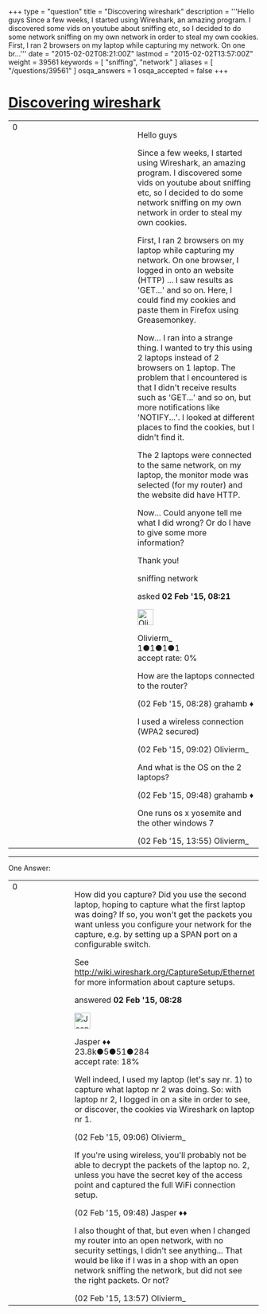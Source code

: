 +++
type = "question"
title = "Discovering wireshark"
description = '''Hello guys Since a few weeks, I started using Wireshark, an amazing program.  I discovered some vids on youtube about sniffing etc, so I decided to do some network sniffing on my own network in order to steal my own cookies.  First, I ran 2 browsers on my laptop while capturing my network. On one br...'''
date = "2015-02-02T08:21:00Z"
lastmod = "2015-02-02T13:57:00Z"
weight = 39561
keywords = [ "sniffing", "network" ]
aliases = [ "/questions/39561" ]
osqa_answers = 1
osqa_accepted = false
+++

<div class="headNormal">

# [Discovering wireshark](/questions/39561/discovering-wireshark)

</div>

<div id="main-body">

<div id="askform">

<table id="question-table" style="width:100%;"><colgroup><col style="width: 50%" /><col style="width: 50%" /></colgroup><tbody><tr class="odd"><td style="width: 30px; vertical-align: top"><div class="vote-buttons"><span id="post-39561-upvote" class="ajax-command post-vote up" rel="nofollow" title="I like this post (click again to cancel)"> </span><div id="post-39561-score" class="post-score" title="current number of votes">0</div><span id="post-39561-downvote" class="ajax-command post-vote down" rel="nofollow" title="I dont like this post (click again to cancel)"> </span> <span id="favorite-mark" class="ajax-command favorite-mark" rel="nofollow" title="mark/unmark this question as favorite (click again to cancel)"> </span><div id="favorite-count" class="favorite-count"></div></div></td><td><div id="item-right"><div class="question-body"><p>Hello guys</p><p>Since a few weeks, I started using Wireshark, an amazing program. I discovered some vids on youtube about sniffing etc, so I decided to do some network sniffing on my own network in order to steal my own cookies.</p><p>First, I ran 2 browsers on my laptop while capturing my network. On one browser, I logged in onto an website (HTTP) ... I saw results as 'GET...' and so on. Here, I could find my cookies and paste them in Firefox using Greasemonkey.</p><p>Now... I ran into a strange thing. I wanted to try this using 2 laptops instead of 2 browsers on 1 laptop. The problem that I encountered is that I didn't receive results such as 'GET...' and so on, but more notifications like 'NOTIFY...'. I looked at different places to find the cookies, but I didn't find it.</p><p>The 2 laptops were connected to the same network, on my laptop, the monitor mode was selected (for my router) and the website did have HTTP.</p><p>Now... Could anyone tell me what I did wrong? Or do I have to give some more information?</p><p>Thank you!</p></div><div id="question-tags" class="tags-container tags"><span class="post-tag tag-link-sniffing" rel="tag" title="see questions tagged &#39;sniffing&#39;">sniffing</span> <span class="post-tag tag-link-network" rel="tag" title="see questions tagged &#39;network&#39;">network</span></div><div id="question-controls" class="post-controls"></div><div class="post-update-info-container"><div class="post-update-info post-update-info-user"><p>asked <strong>02 Feb '15, 08:21</strong></p><img src="https://secure.gravatar.com/avatar/24aeb6a4a91d04c5a176d4f5302a9224?s=32&amp;d=identicon&amp;r=g" class="gravatar" width="32" height="32" alt="Olivierm_&#39;s gravatar image" /><p><span>Olivierm_</span><br />
<span class="score" title="1 reputation points">1</span><span title="1 badges"><span class="badge1">●</span><span class="badgecount">1</span></span><span title="1 badges"><span class="silver">●</span><span class="badgecount">1</span></span><span title="1 badges"><span class="bronze">●</span><span class="badgecount">1</span></span><br />
<span class="accept_rate" title="Rate of the user&#39;s accepted answers">accept rate:</span> <span title="Olivierm_ has no accepted answers">0%</span></p></div></div><div id="comments-container-39561" class="comments-container"><span id="39563"></span><div id="comment-39563" class="comment"><div id="post-39563-score" class="comment-score"></div><div class="comment-text"><p>How are the laptops connected to the router?</p></div><div id="comment-39563-info" class="comment-info"><span class="comment-age">(02 Feb '15, 08:28)</span> <span class="comment-user userinfo">grahamb ♦</span></div></div><span id="39566"></span><div id="comment-39566" class="comment"><div id="post-39566-score" class="comment-score"></div><div class="comment-text"><p>I used a wireless connection (WPA2 secured)</p></div><div id="comment-39566-info" class="comment-info"><span class="comment-age">(02 Feb '15, 09:02)</span> <span class="comment-user userinfo">Olivierm_</span></div></div><span id="39570"></span><div id="comment-39570" class="comment"><div id="post-39570-score" class="comment-score"></div><div class="comment-text"><p>And what is the OS on the 2 laptops?</p></div><div id="comment-39570-info" class="comment-info"><span class="comment-age">(02 Feb '15, 09:48)</span> <span class="comment-user userinfo">grahamb ♦</span></div></div><span id="39581"></span><div id="comment-39581" class="comment"><div id="post-39581-score" class="comment-score"></div><div class="comment-text"><p>One runs os x yosemite and the other windows 7</p></div><div id="comment-39581-info" class="comment-info"><span class="comment-age">(02 Feb '15, 13:55)</span> <span class="comment-user userinfo">Olivierm_</span></div></div></div><div id="comment-tools-39561" class="comment-tools"></div><div class="clear"></div><div id="comment-39561-form-container" class="comment-form-container"></div><div class="clear"></div></div></td></tr></tbody></table>

------------------------------------------------------------------------

<div class="tabBar">

<span id="sort-top"></span>

<div class="headQuestions">

One Answer:

</div>

</div>

<span id="39564"></span>

<div id="answer-container-39564" class="answer">

<table style="width:100%;"><colgroup><col style="width: 50%" /><col style="width: 50%" /></colgroup><tbody><tr class="odd"><td style="width: 30px; vertical-align: top"><div class="vote-buttons"><span id="post-39564-upvote" class="ajax-command post-vote up" rel="nofollow" title="I like this post (click again to cancel)"> </span><div id="post-39564-score" class="post-score" title="current number of votes">0</div><span id="post-39564-downvote" class="ajax-command post-vote down" rel="nofollow" title="I dont like this post (click again to cancel)"> </span></div></td><td><div class="item-right"><div class="answer-body"><p>How did you capture? Did you use the second laptop, hoping to capture what the first laptop was doing? If so, you won't get the packets you want unless you configure your network for the capture, e.g. by setting up a SPAN port on a configurable switch.</p><p>See <a href="http://wiki.wireshark.org/CaptureSetup/Ethernet">http://wiki.wireshark.org/CaptureSetup/Ethernet</a> for more information about capture setups.</p></div><div class="answer-controls post-controls"></div><div class="post-update-info-container"><div class="post-update-info post-update-info-user"><p>answered <strong>02 Feb '15, 08:28</strong></p><img src="https://secure.gravatar.com/avatar/c578ba2967741f25aebd6afef702f432?s=32&amp;d=identicon&amp;r=g" class="gravatar" width="32" height="32" alt="Jasper&#39;s gravatar image" /><p><span>Jasper ♦♦</span><br />
<span class="score" title="23806 reputation points"><span>23.8k</span></span><span title="5 badges"><span class="badge1">●</span><span class="badgecount">5</span></span><span title="51 badges"><span class="silver">●</span><span class="badgecount">51</span></span><span title="284 badges"><span class="bronze">●</span><span class="badgecount">284</span></span><br />
<span class="accept_rate" title="Rate of the user&#39;s accepted answers">accept rate:</span> <span title="Jasper has 263 accepted answers">18%</span></p></div></div><div id="comments-container-39564" class="comments-container"><span id="39567"></span><div id="comment-39567" class="comment"><div id="post-39567-score" class="comment-score"></div><div class="comment-text"><p>Well indeed, I used my laptop (let's say nr. 1) to capture what laptop nr 2 was doing. So: with laptop nr 2, I logged in on a site in order to see, or discover, the cookies via Wireshark on laptop nr 1.</p></div><div id="comment-39567-info" class="comment-info"><span class="comment-age">(02 Feb '15, 09:06)</span> <span class="comment-user userinfo">Olivierm_</span></div></div><span id="39569"></span><div id="comment-39569" class="comment"><div id="post-39569-score" class="comment-score"></div><div class="comment-text"><p>If you're using wireless, you'll probably not be able to decrypt the packets of the laptop no. 2, unless you have the secret key of the access point and captured the full WiFi connection setup.</p></div><div id="comment-39569-info" class="comment-info"><span class="comment-age">(02 Feb '15, 09:48)</span> <span class="comment-user userinfo">Jasper ♦♦</span></div></div><span id="39583"></span><div id="comment-39583" class="comment"><div id="post-39583-score" class="comment-score"></div><div class="comment-text"><p>I also thought of that, but even when I changed my router into an open network, with no security settings, I didn't see anything... That would be like if I was in a shop with an open network sniffing the network, but did not see the right packets. Or not?</p></div><div id="comment-39583-info" class="comment-info"><span class="comment-age">(02 Feb '15, 13:57)</span> <span class="comment-user userinfo">Olivierm_</span></div></div></div><div id="comment-tools-39564" class="comment-tools"></div><div class="clear"></div><div id="comment-39564-form-container" class="comment-form-container"></div><div class="clear"></div></div></td></tr></tbody></table>

</div>

<div class="paginator-container-left">

</div>

</div>

</div>

